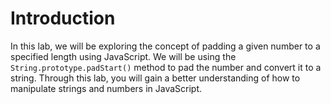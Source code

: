 # Introduction

In this lab, we will be exploring the concept of padding a given number to a specified length using JavaScript. We will be using the `String.prototype.padStart()` method to pad the number and convert it to a string. Through this lab, you will gain a better understanding of how to manipulate strings and numbers in JavaScript.
